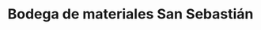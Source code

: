 ---
title: "Bodega de materiales San Sebastián"
url: /villa-de-zaachila/bodega-de-materiales-san-sebastian/
shop: comercio
---